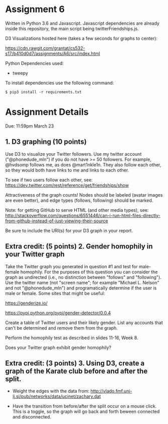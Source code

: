 # Assignment 6

Written in Python 3.6 and Javascript. Javascript dependencies are already inside this repository, the main script being twitterFriendships.js.

D3 Visualizations hosted here (takes a few seconds for graphs to center):

https://cdn.rawgit.com/grantat/cs532-s17/b410d0d7/assignments/A6/src/index.html

Python Dependencies used:

- tweepy

To install dependencies use the following command:

```shell
$ pip3 install -r requirements.txt
```

# Assignment Details

Due: 11:59pm March 23

## 1.  D3 graphing (10 points)

Use D3 to visualize your Twitter followers.  Use my twitter account
("@phonedude_mln") if you do not have >= 50 followers.  For example,
@hvdsomp follows me, as does @mart1nkle1n.  They also follow each
other, so they would both have links to me and links to each other.

To see if two users follow each other, see:
https://dev.twitter.com/rest/reference/get/friendships/show

Attractiveness of the graph counts!  Nodes should be labeled (avatar
images are even better), and edge types (follows, following) should
be marked.

Note: for getting GitHub to serve HTML (and other media types), see:
http://stackoverflow.com/questions/6551446/can-i-run-html-files-directly-from-github-instead-of-just-viewing-their-source

Be sure to include the URI(s) for your D3 graph in your report. 

## Extra credit: (5 points) 2.  Gender homophily in your Twitter graph 

Take the Twitter graph you generated in question #1 and test for
male-female homophily.  For the purposes of this question you can
consider the graph as undirected (i.e., no distinction between
"follows" and "following").  Use the twitter name (not "screen
name"; for example "Michael L. Nelson" and not "@phonedude_mln")
and programatically determine if the user is male or female.  Some
sites that might be useful:

https://genderize.io/

https://pypi.python.org/pypi/gender-detector/0.0.4

Create a table of Twitter users and their likely gender.  List any 
accounts that can't be determined and remove them from the graph.

Perform the homophily test as described in slides 11-16, Week 8.

Does your Twitter graph exhibit gender homophily?

## Extra credit: (3 points) 3.  Using D3, create a graph of the Karate club before and after the split.

- Weight the edges with the data from: 
http://vlado.fmf.uni-lj.si/pub/networks/data/ucinet/zachary.dat

- Have the transition from before/after the split occur on a mouse
click.  This is a toggle, so the graph will go back and forth beween
connected and disconnected.

